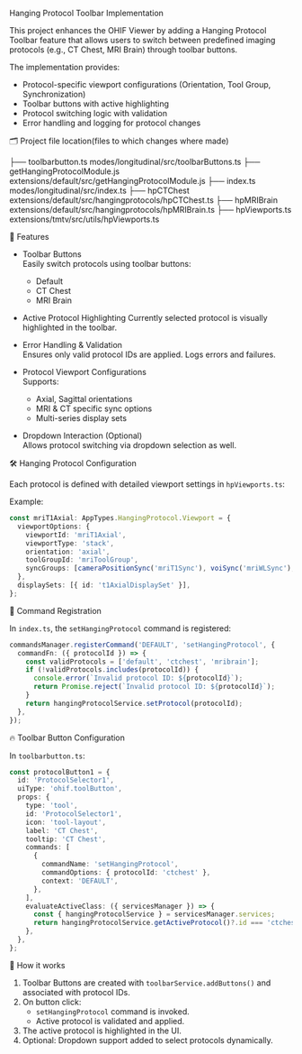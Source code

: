 Hanging Protocol Toolbar Implementation

This project enhances the OHIF Viewer by adding a Hanging Protocol Toolbar feature that allows users to switch between predefined imaging protocols (e.g., CT Chest, MRI Brain) through toolbar buttons.

The implementation provides:
- Protocol-specific viewport configurations (Orientation, Tool Group, Synchronization)
- Toolbar buttons with active highlighting
- Protocol switching logic with validation
- Error handling and logging for protocol changes

🗂️ Project file location(files to which changes where made)


├── toolbarbutton.ts          modes/longitudinal/src/toolbarButtons.ts
├── getHangingProtocolModule.js extensions/default/src/getHangingProtocolModule.js
├── index.ts                 modes/longitudinal/src/index.ts
├── hpCTChest                extensions/default/src/hangingprotocols/hpCTChest.ts
├── hpMRIBrain               extensions/default/src/hangingprotocols/hpMRIBrain.ts
├── hpViewports.ts           extensions/tmtv/src/utils/hpViewports.ts


🚀 Features
- Toolbar Buttons  
  Easily switch protocols using toolbar buttons:  
  - Default
  - CT Chest
  - MRI Brain

- Active Protocol Highlighting
  Currently selected protocol is visually highlighted in the toolbar.

- Error Handling & Validation  
  Ensures only valid protocol IDs are applied. Logs errors and failures.

- Protocol Viewport Configurations  
  Supports:
  - Axial, Sagittal orientations
  - MRI & CT specific sync options
  - Multi-series display sets

- Dropdown Interaction (Optional)  
  Allows protocol switching via dropdown selection as well.



🛠️ Hanging Protocol Configuration

Each protocol is defined with detailed viewport settings in `hpViewports.ts`:

Example:
```ts
const mriT1Axial: AppTypes.HangingProtocol.Viewport = {
  viewportOptions: {
    viewportId: 'mriT1Axial',
    viewportType: 'stack',
    orientation: 'axial',
    toolGroupId: 'mriToolGroup',
    syncGroups: [cameraPositionSync('mriT1Sync'), voiSync('mriWLSync'), hydrateSegSync],
  },
  displaySets: [{ id: 't1AxialDisplaySet' }],
};
```



📄 Command Registration

In `index.ts`, the `setHangingProtocol` command is registered:

```ts
commandsManager.registerCommand('DEFAULT', 'setHangingProtocol', {
  commandFn: ({ protocolId }) => {
    const validProtocols = ['default', 'ctchest', 'mribrain'];
    if (!validProtocols.includes(protocolId)) {
      console.error(`Invalid protocol ID: ${protocolId}`);
      return Promise.reject(`Invalid protocol ID: ${protocolId}`);
    }
    return hangingProtocolService.setProtocol(protocolId);
  },
});
```

🔥 Toolbar Button Configuration

In `toolbarbutton.ts`:

```ts
const protocolButton1 = {
  id: 'ProtocolSelector1',
  uiType: 'ohif.toolButton',
  props: {
    type: 'tool',
    id: 'ProtocolSelector1',
    icon: 'tool-layout',
    label: 'CT Chest',
    tooltip: 'CT Chest',
    commands: [
      {
        commandName: 'setHangingProtocol',
        commandOptions: { protocolId: 'ctchest' },
        context: 'DEFAULT',
      },
    ],
    evaluateActiveClass: ({ servicesManager }) => {
      const { hangingProtocolService } = servicesManager.services;
      return hangingProtocolService.getActiveProtocol()?.id === 'ctchest' ? 'active' : '';
    },
  },
};
```

🧩 How it works

1. Toolbar Buttons are created with `toolbarService.addButtons()` and associated with protocol IDs.
2. On button click:
   - `setHangingProtocol` command is invoked.
   - Active protocol is validated and applied.
3. The active protocol is highlighted in the UI.
4. Optional: Dropdown support added to select protocols dynamically.




